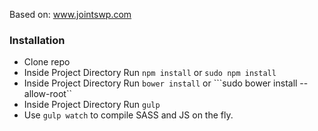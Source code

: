 Based on: www.jointswp.com  
### Installation
- Clone repo
- Inside Project Directory Run ```npm install``` or ```sudo npm install```
- Inside Project Directory Run ```bower install``` or ```sudo bower install --allow-root``
- Inside Project Directory Run ```gulp```
- Use ```gulp watch``` to compile SASS and JS on the fly.
